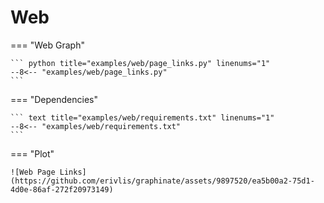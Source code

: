 # Web


=== "Web Graph"

    ``` python title="examples/web/page_links.py" linenums="1"
    --8<-- "examples/web/page_links.py"
    ```

=== "Dependencies"

    ``` text title="examples/web/requirements.txt" linenums="1"
    --8<-- "examples/web/requirements.txt"
    ```

=== "Plot"

    ![Web Page Links](https://github.com/erivlis/graphinate/assets/9897520/ea5b00a2-75d1-4d0e-86af-272f20973149)